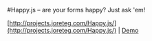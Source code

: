 #Happy.js – are your forms happy? Just ask 'em!

[http://projects.joreteg.com/Happy.js/](http://projects.joreteg.com/Happy.js/) | [Demo](http://projects.joreteg.com/Happy.js/demo.html)
